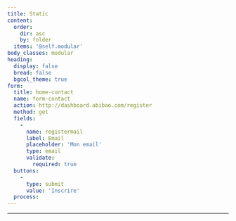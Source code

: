```yaml
---
title: Static
content:
  order:
    dir: asc
    by: folder
  items: '@self.modular'
body_classes: modular
heading:
  display: false
  bread: false
  bgcol_theme: true
form:
  title: home-contact
  name: form-contact
  action: http://dashboard.abibao.com/register
  method: get
  fields:
    -
      name: registermail
      label: Email
      placeholder: 'Mon email'
      type: email
      validate:
        required: true
  buttons:
    -
      type: submit
      value: 'Inscrire'
  process:
---
```

---
